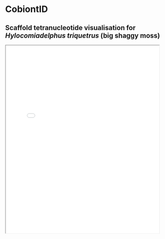 # CobiontID



<style>
  #IDNAME {
  -moz-transform: scale(0.75, 0.75); 
  -webkit-transform: scale(0.75, 0.75); 
  -o-transform: scale(0.75, 0.75);
  -ms-transform: scale(0.75, 0.75);
  transform: scale(0.75, 0.75); 
  -moz-transform-origin: top left;
  -webkit-transform-origin: top left;
  -o-transform-origin: top left;
  -ms-transform-origin: top left;
  transform-origin: top left;
  }
</style>

## Scaffold tetranucleotide visualisation for _Hylocomiadelphus triquetrus_ (big shaggy moss)
<iframe
  src="./examples/cbHylTriq8_scaffolds_multi_select.html"
  style="width:130%; height:800px;"  class="is-fullwidth"
  id="IDNAME"
></iframe>

